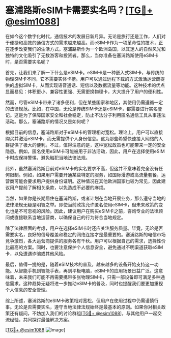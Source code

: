 # 塞浦路斯eSIM卡需要实名吗？[[TG💪+ @esim1088](https://t.me/s/esim1088)]

在如今这个数字化时代，通信技术的发展日新月异。无论是旅行还是工作，人们对于便捷和高效的通信方式的需求越来越高。而eSIM卡作为一项革命性的技术，正在逐步改变我们的生活方式。塞浦路斯作为一个欧洲岛国，以其迷人的自然风光和独特的文化吸引了无数游客和投资者。那么，当你准备在塞浦路斯使用eSIM卡时，是否需要实名呢？

首先，让我们来了解一下什么是eSIM卡。eSIM卡是一种嵌入式SIM卡，与传统的物理SIM卡不同，它不需要实体卡槽。用户可以通过远程下载的方式激活运营商提供的虚拟SIM卡，从而实现语音通话、短信以及数据流量等功能。这种技术的优点显而易见：体积更小、兼容性更强、无需更换物理卡，大大提升了用户的便利性。

然而，尽管eSIM卡带来了诸多便利，但在某些国家和地区，其使用仍需遵循一定的法律规范。比如，在中国，无论是传统SIM卡还是eSIM卡，都需要进行实名登记。这是为了保障国家安全和社会稳定，防止不法分子利用匿名通信工具从事违法活动。那么，塞浦路斯的情况又是如何呢？

根据目前的信息，塞浦路斯对于eSIM卡的管理相对宽松。理论上，用户可以直接购买并激活eSIM卡，而无需提供个人身份信息。这为那些希望快速接入网络的人群提供了极大的便利。不过，值得注意的是，这种宽松政策也可能带来一定的安全隐患。例如，匿名使用eSIM卡可能被用于非法活动，因此，用户在选择使用eSIM卡时应保持警惕，避免触犯当地法律法规。

此外，虽然塞浦路斯目前对eSIM卡的实名要求不高，但这并不意味着完全没有任何限制。例如，如果用户需要开通某些特定的服务，如国际漫游或高流量套餐，运营商可能会要求用户提供身份证明。这种情况在其他欧洲国家也较为常见，因此建议用户提前了解相关条款，以免造成不必要的麻烦。

当然，如果你是长期居住在塞浦路斯，或者计划在当地开展业务，那么遵守当地的法律法规无疑是明智之举。即使当前政策允许匿名使用eSIM卡，但未来政策的变化也是不可忽视的风险。因此，建议用户在购买eSIM卡之前，咨询专业的法律顾问或直接联系当地运营商，以确保自己的行为符合当地规定。

除了法律层面的考虑，用户在选择eSIM卡时还应关注服务质量。毕竟，无论是否需要实名，良好的信号覆盖和稳定的网络连接才是最重要的。塞浦路斯的电信市场竞争激烈，各大运营商提供的服务各有千秋。用户可以根据自己的需求，选择性价比最高的方案。同时，也要注意保护个人信息安全，避免通过不明渠道获取eSIM卡，以免遭遇诈骗或其他风险。

最后，值得一提的是，随着eSIM技术的普及，越来越多的设备开始支持这一功能。从智能手机到智能手表，再到平板电脑，eSIM卡的应用场景日益广泛。这意味着，未来我们可能不再需要携带多张物理SIM卡，只需一部设备即可满足多种通信需求。这种趋势无疑将进一步推动eSIM卡的普及，同时也提醒我们要更加重视个人信息的安全管理。

综上所述，塞浦路斯的eSIM卡政策相对宽松，但用户在使用过程中仍需谨慎行事。无论是否需要实名，遵守当地法律法规始终是最基本的原则。如果你对相关政策还有疑问，不妨加入我们的讨论群组[[TG💪+ @esim1088](https://t.me/s/esim1088)]，与其他用户一起交流经验，共同探讨最佳解决方案。

[[TG💪+ @esim1088](https://t.me/s/esim1088) ![Image](https://i.postimg.cc/4NQfJmqS/Snipaste-2025-05-13-00-14-12.png)]